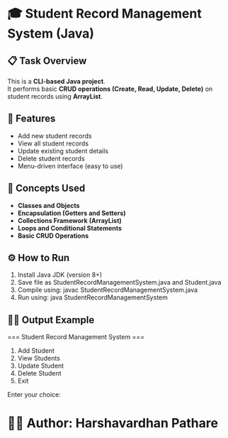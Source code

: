 # 🎓 Student Record Management System (Java)

## 📋 Task Overview
This is a **CLI-based Java project**.  
It performs basic **CRUD operations (Create, Read, Update, Delete)** on student records using **ArrayList**.



## 🚀 Features
- Add new student records  
- View all student records  
- Update existing student details  
- Delete student records  
- Menu-driven interface (easy to use)  



## 🧠 Concepts Used
- **Classes and Objects**
- **Encapsulation (Getters and Setters)**
- **Collections Framework (ArrayList)**
- **Loops and Conditional Statements**
- **Basic CRUD Operations**



## ⚙️ How to Run
1. Install Java JDK (version 8+)
2. Save file as StudentRecordManagementSystem.java and Student.java
3. Compile using: javac StudentRecordManagementSystem.java
4. Run using: java StudentRecordManagementSystem



## 🧑‍💻 Output Example

=== Student Record Management System ===

1. Add Student
2. View Students
3. Update Student
4. Delete Student
5. Exit

Enter your choice: 


# 👨‍💻 Author: Harshavardhan Pathare

















